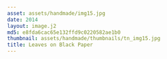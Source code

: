 ```yaml
---
asset: assets/handmade/img15.jpg
date: 2014
layout: image.j2
md5: e8fda6cac65e132ffd9c0220582ae1b0
thumbnail: assets/handmade/thumbnails/tn_img15.jpg
title: Leaves on Black Paper
---
```


